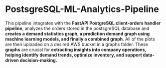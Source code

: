 # PostsgreSQL-ML-Analytics-Pipeline
This pipeline integrates with the **FastAPI PostgreSQL client-orders handler pipeline**, analyzes the orders stored in the postsgreSQL database and **creates a demand statistics graph, a prediction demand graph using machine learning models, and finally a combined graph**. All of the plots are then uploaded on a desired AWS bucket in a graphs folder.
These **graphs** are crucial for **extracting insights into company operations, helping identify demand trends, optimize inventory, and support data-driven decision-making.**

